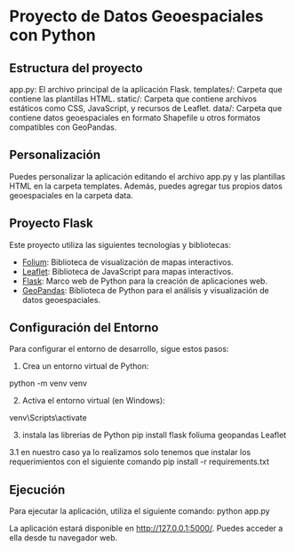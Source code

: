 # Proyecto de Datos Geoespaciales con Python


## Estructura del proyecto
app.py: El archivo principal de la aplicación Flask.
templates/: Carpeta que contiene las plantillas HTML.
static/: Carpeta que contiene archivos estáticos como CSS, JavaScript, y recursos de Leaflet.
data/: Carpeta que contiene datos geoespaciales en formato Shapefile u otros formatos compatibles con GeoPandas.

## Personalización
Puedes personalizar la aplicación editando el archivo app.py y las plantillas HTML en la carpeta templates. Además, puedes agregar tus propios datos geoespaciales en la carpeta data.

## Proyecto Flask
Este proyecto utiliza las siguientes tecnologías y bibliotecas:

- [Folium](https://python-visualization.github.io/folium/): Biblioteca de visualización de mapas interactivos.
- [Leaflet](https://leafletjs.com/): Biblioteca de JavaScript para mapas interactivos.
- [Flask](https://flask.palletsprojects.com/): Marco web de Python para la creación de aplicaciones web.
- [GeoPandas](https://geopandas.org/): Biblioteca de Python para el análisis y visualización de datos geoespaciales.

## Configuración del Entorno

Para configurar el entorno de desarrollo, sigue estos pasos:

1. Crea un entorno virtual de Python:

python -m venv venv


2. Activa el entorno virtual (en Windows):

venv\Scripts\activate

3. instala las librerias de Python 
pip install flask foliuma geopandas Leaflet

3.1 en nuestro caso ya lo realizamos solo tenemos que instalar los requerimientos con el siguiente comando
pip install -r requirements.txt

## Ejecución
Para ejecutar la aplicación, utiliza el siguiente comando:
python app.py


La aplicación estará disponible en http://127.0.0.1:5000/. Puedes acceder a ella desde tu navegador web.
